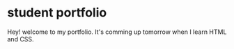 # student portfolio

Hey! welcome to my portfolio. It's comming up tomorrow when I learn HTML and CSS.